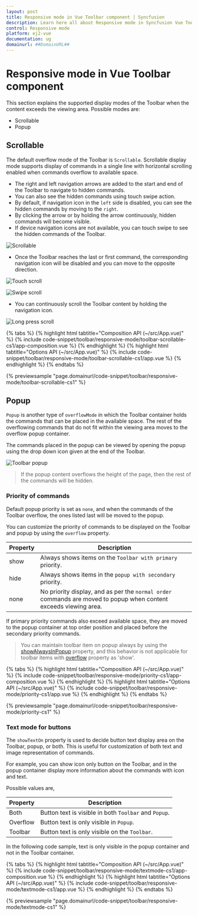 ```yaml
---
layout: post
title: Responsive mode in Vue Toolbar component | Syncfusion
description: Learn here all about Responsive mode in Syncfusion Vue Toolbar component of Syncfusion Essential JS 2 and more.
control: Responsive mode 
platform: ej2-vue
documentation: ug
domainurl: ##DomainURL##
---
```


# Responsive mode in Vue Toolbar component

This section explains the supported display modes of the Toolbar when the content exceeds the viewing area. Possible modes are:

* Scrollable
* Popup

## Scrollable

The default overflow mode of the Toolbar is `Scrollable`. Scrollable display mode supports display of commands in a single line with
horizontal scrolling enabled when commands overflow to available space.

* The right and left navigation arrows are added to the start and end of the Toolbar to navigate to hidden commands.
* You can also see the hidden commands using touch swipe action.
* By default, if navigation icon in the `left` side is disabled, you can see the hidden commands by moving to the `right`.
* By clicking the arrow or by holding the arrow continuously,  hidden commands will become visible.
* If device navigation icons are not available, you can touch swipe to see the hidden commands of the Toolbar.

![Scrollable](images/scrolling.gif)

* Once the Toolbar reaches the last or first command, the  corresponding navigation icon will be disabled and you can move to the opposite direction.

![Touch scroll](images/scrolling_touch.gif)

![Swipe scroll](images/scrolling_swipe.gif)

* You can continuously scroll the Toolbar content by holding the navigation icon.

![Long press scroll](images/scrolling_long_press.gif)

{% tabs %}
{% highlight html tabtitle="Composition API (~/src/App.vue)" %}
{% include code-snippet/toolbar/responsive-mode/toolbar-scrollable-cs1/app-composition.vue %}
{% endhighlight %}
{% highlight html tabtitle="Options API (~/src/App.vue)" %}
{% include code-snippet/toolbar/responsive-mode/toolbar-scrollable-cs1/app.vue %}
{% endhighlight %}
{% endtabs %}
        
{% previewsample "page.domainurl/code-snippet/toolbar/responsive-mode/toolbar-scrollable-cs1" %}

## Popup

`Popup` is another type of `overflowMode` in which the Toolbar container holds the commands that can be placed in the available space. The rest of the overflowing commands that do not fit within the viewing area moves to the overflow popup container.

The commands placed in the popup can be viewed by opening the popup using the drop down icon given at the end of the Toolbar.

![Toolbar popup](images/popup.gif)

> If the popup content overflows the height of the page, then the rest of the commands will be hidden.

### Priority of commands

Default popup priority is set as `none`, and when the commands of the Toolbar overflow, the ones listed last will be moved to the popup.

You can customize the priority of commands to be displayed on the Toolbar and popup by using the `overflow` property.

Property     | Description
------------ | -------------
  show       | Always shows items on the `Toolbar with primary` priority.
  hide       | Always shows items in the `popup with secondary` priority.
  none       | No priority display, and as per the `normal order` commands are moved to popup when content exceeds viewing area.

If primary priority commands also exceed available space, they are moved to the popup container at top order position and placed before the
secondary priority commands.

> You can maintain toolbar item on popup always by using the [showAlwaysInPopup](https://ej2.syncfusion.com/vue/documentation/api/toolbar/item/#showalwaysinpopup) property, and this behavior is not applicable for toolbar items with [overflow](https://ej2.syncfusion.com/vue/documentation/api/toolbar/item/#overflow) property as 'show'.

{% tabs %}
{% highlight html tabtitle="Composition API (~/src/App.vue)" %}
{% include code-snippet/toolbar/responsive-mode/priority-cs1/app-composition.vue %}
{% endhighlight %}
{% highlight html tabtitle="Options API (~/src/App.vue)" %}
{% include code-snippet/toolbar/responsive-mode/priority-cs1/app.vue %}
{% endhighlight %}
{% endtabs %}
        
{% previewsample "page.domainurl/code-snippet/toolbar/responsive-mode/priority-cs1" %}

### Text mode for buttons

The `showTextOn` property is used to decide button text display area on the Toolbar, popup, or both. This is useful for customization of both text and image representation of commands.

For example, you can show icon only button on the Toolbar, and in the popup container display more information about the commands with icon
and text.

Possible values are,

  Property   | Description
------------ | -------------
  Both     | Button text is visible in both `Toolbar` and `Popup`.
  Overflow | Button text is only visible in `Popup`.
  Toolbar  | Button text is only visible on the `Toolbar`.

In the following code sample, text is only visible in the popup container and not in the Toolbar container.

{% tabs %}
{% highlight html tabtitle="Composition API (~/src/App.vue)" %}
{% include code-snippet/toolbar/responsive-mode/textmode-cs1/app-composition.vue %}
{% endhighlight %}
{% highlight html tabtitle="Options API (~/src/App.vue)" %}
{% include code-snippet/toolbar/responsive-mode/textmode-cs1/app.vue %}
{% endhighlight %}
{% endtabs %}
        
{% previewsample "page.domainurl/code-snippet/toolbar/responsive-mode/textmode-cs1" %}